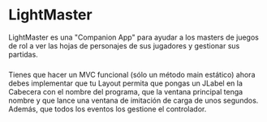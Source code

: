 # LightMaster
LightMaster es una "Companion App" para ayudar a los masters de juegos de rol a ver las hojas de personajes de sus jugadores y gestionar sus 
partidas.


###
Tienes que hacer un MVC funcional (sólo un método main estático)
ahora debes implementar que tu Layout permita
que pongas un JLabel en la Cabecera con el nombre del programa,
que la ventana principal tenga nombre y
que lance una ventana de imitación de carga de unos segundos.
Además, que todos los eventos los gestione el controlador.
###
